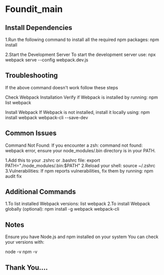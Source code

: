 # Foundit_main

## Install Dependencies
1.Run the following command to install all the required npm packages: npm install

2.Start the Development Server
To start the development server use: npx webpack serve --config webpack.dev.js


## Troubleshooting
If the above command doesn't work follow these steps

Check Webpack Installation
Verify if Webpack is installed by running: npm list webpack

Install Webpack
If Webpack is not installed, install it locally using: npm install webpack webpack-cli --save-dev


## Common Issues
Command Not Found: If you encounter a zsh: command not found: webpack error, ensure your node_modules/.bin directory is in your PATH.

1.Add this to your .zshrc or .bashrc file: export PATH="./node_modules/.bin:$PATH"
2.Reload your shell: source ~/.zshrc
3.Vulnerabilities: If npm reports vulnerabilities, fix them by running: npm audit fix


## Additional Commands
1.To list installed Webpack versions: list webpack
2.To install Webpack globally (optional): npm install -g webpack webpack-cli

## Notes
Ensure you have Node.js and npm installed on your system You can check your versions with:

node -v
npm -v


## Thank You....
